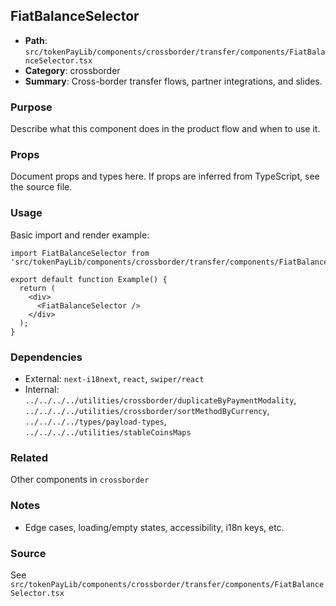 ## FiatBalanceSelector

- **Path**: `src/tokenPayLib/components/crossborder/transfer/components/FiatBalanceSelector.tsx`
- **Category**: crossborder
- **Summary**: Cross-border transfer flows, partner integrations, and slides.

### Purpose
Describe what this component does in the product flow and when to use it.

### Props
Document props and types here. If props are inferred from TypeScript, see the source file.

### Usage
Basic import and render example:


```tsx
import FiatBalanceSelector from 'src/tokenPayLib/components/crossborder/transfer/components/FiatBalanceSelector';

export default function Example() {
  return (
    <div>
      <FiatBalanceSelector />
    </div>
  );
}

```

### Dependencies
- External: `next-i18next`, `react`, `swiper/react`
- Internal: `../../../../utilities/crossborder/duplicateByPaymentModality`, `../../../../utilities/crossborder/sortMethodByCurrency`, `../../../../types/payload-types`, `../../../../utilities/stableCoinsMaps`

### Related
Other components in `crossborder`

### Notes
- Edge cases, loading/empty states, accessibility, i18n keys, etc.

### Source
See `src/tokenPayLib/components/crossborder/transfer/components/FiatBalanceSelector.tsx`
